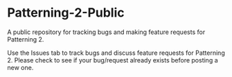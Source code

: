 # Patterning-2-Public
A public repository for tracking bugs and making feature requests for Patterning 2.

Use the Issues tab to track bugs and discuss feature requests for Patterning 2.  Please check to see if your bug/request already exists before posting a new one.   
